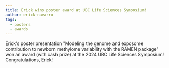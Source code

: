 ```yaml
---
title: Erick wins poster award at UBC Life Sciences Symposium!
author: erick-navarro
tags:
  - posters
  - awards
---
```


Erick's poster presentation "Modeling the genome and exposome contribution to newborn methylome variability with the RAMEN package" won an award (with cash prize) at the 2024 UBC Life Sciences Symposium! Congratulations, Erick!
